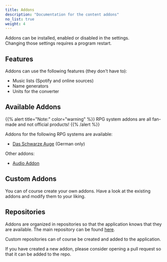 ```yaml
---
title: Addons
description: "Documentation for the content addons"
no_list: true
weight: 4
---
```


Addons can be installed, enabled or disabled in the settings.  
Changing those settings requires a program restart.

## Features

Addons can use the following features (they don't have to):

- Music lists (Spotify and online sources)
- Name generators
- Units for the converter

## Available Addons

{{% alert title="Note:" color="warning" %}}
RPG system addons are all fan-made and not official products!
{{% /alert %}}


Addons for the following RPG systems are available:

- [Das Schwarze Auge](/documentation/addons/dsa.html) (German only)

Other addons:

- [Audio Addon](/documentation/addons/audio.html)

## Custom Addons

You can of course create your own addons.
Have a look at the existing addons and modify them to your liking.

## Repositories

Addons are organized in repositories so that the application knows that they are available.
The main repository can be found [here](https://github.com/gm-companion/addons).

Custom repositories can of course be created and added to the application.

If you have created a new addon, please consider opening a pull request so that it can be added to the repo.
